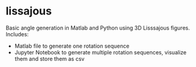 # lissajous
Basic angle generation in Matlab and Python using 3D Lisssajous figures. Includes:
- Matlab file to generate one rotation sequence
- Jupyter Notebook to generate multiple rotation sequences, visualize them and store them as csv 
